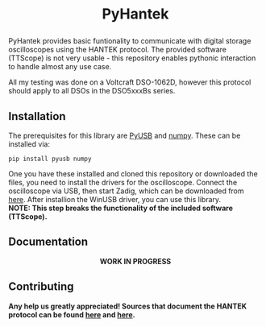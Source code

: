 # <p align="center"> PyHantek</p>

PyHantek provides basic funtionality to communicate with digital storage oscilloscopes using the HANTEK protocol. The provided software (TTScope) is not very usable - this repository enables pythonic interaction to handle almost any use case.

All my testing was done on a Voltcraft DSO-1062D, however this protocol should apply to all DSOs in the DSO5xxxBs series. 

## Installation

The prerequisites for this library are <a href="https://github.com/pyusb/pyusb">PyUSB</a> and <a href="https://github.com/numpy/numpy">numpy</a>. These can be installed via:

```console
pip install pyusb numpy
```
One you have these installed and cloned this repository or downloaded the files, you need to install the drivers for the oscilloscope. Connect the oscilloscope via USB, then start Zadig, which can be downloaded from <a href="https://zadig.akeo.ie/">here</a>. After installion the WinUSB driver, you can use this library. 
<br><b>NOTE: This step breaks the functionality of the included software (TTScope).

## Documentation

<p align = "center">WORK IN PROGRESS</p>


## Contributing
Any help us greatly appreciated! Sources that document the HANTEK protocol can be found <a href="https://elinux.org/Das_Oszi_Protocol">here</a> and <a href="https://www.mikrocontroller.net/articles/Datei:SysDATA_v1.0.zip">here</a>.


